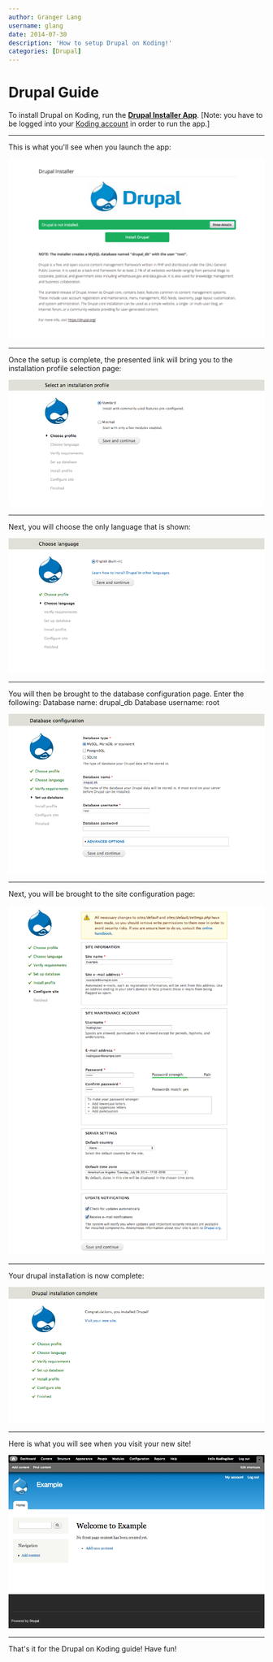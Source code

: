 ```yaml
---
author: Granger Lang
username: glang
date: 2014-07-30
description: 'How to setup Drupal on Koding!'
categories: [Drupal]
---
```


# Drupal Guide

To install Drupal on Koding, run the **[Drupal Installer App](https://koding.com/Drupal)**. [Note: you have to be 
logged into your [Koding account](https://koding.com/Login) in order to run the app.]


_________________________

This is what you'll see when you launch the app:


![alt tag](d1.png)


_________________________

Once the setup is complete, the presented link will bring you to the installation profile selection page: 


![alt tag](d2.png)


_________________________

Next, you will choose the only language that is shown:


![alt tag](d3.png)


_________________________

You will then be brought to the database configuration page. Enter the following:
Database name: drupal_db
Database username: root


![alt tag](d4.png)


_________________________

Next, you will be brought to the site configuration page:


![alt tag](d5.png)


_________________________

Your drupal installation is now complete:


![alt tag](d6.png)


_________________________

Here is what you will see when you visit your new site!


![alt tag](d7.png)


_________________________

That's it for the Drupal on Koding guide! Have fun!
